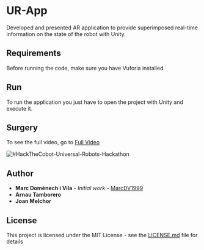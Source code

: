 # UR-App
Developed and presented AR application to provide superimposed real-time information on the state of the robot with Unity.



## Requirements

Before running the code, make sure you have Vuforia installed.



## Run

To run the application you just have to open the project with Unity and execute it.



## Surgery

To see the full video, go to [Full Video](https://github.com/MarcDV1999/UR-App/Videos/#HackTheCobot-Universal-Robots-Hackathon.mp4)

![#HackTheCobot-Universal-Robots-Hackathon](Videos/#HackTheCobot-Universal-Robots-Hackathon.gif)

## Author

- **Marc Domènech i Vila** - *Initial work* - [MarcDV1999](https://github.com/MarcDV1999)
- **Arnau Tamborero**
- **Joan Melchor**

## License

This project is licensed under the MIT License - see the [LICENSE.md](https://github.com/MarcDV1999/UR-App/blob/main/LICENSE) file for details